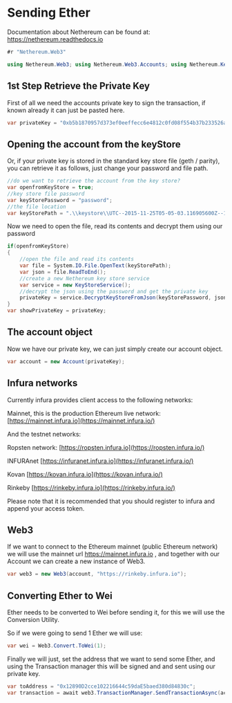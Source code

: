 # Sending Ether

Documentation about Nethereum can be found at: <https://nethereum.readthedocs.io>

```csharp
#r "Nethereum.Web3"
```

```csharp
using Nethereum.Web3; using Nethereum.Web3.Accounts; using Nethereum.KeyStore; using Nethereum.Util; using Nethereum.Hex.HexConvertors.Extensions;
```

## 1st Step Retrieve the Private Key

First of all we need the accounts private key to sign the transaction, if known already it can just be pasted here.

```csharp
var privateKey = "0xb5b1870957d373ef0eeffecc6e4812c0fd08f554b37b233526acc331bf1544f7";
```

## Opening the account from the keyStore

Or, if your private key is stored in the standard key store file (geth / parity), you can retrieve it as follows, just change your password and file path.

```csharp
//do we want to retrieve the account from the key store? 
var openfromKeyStore = true;
//key store file password
var keyStorePassword = "password";
//the file location
var keyStorePath = ".\\keystore\\UTC--2015-11-25T05-05-03.116905600Z--12890d2cce102216644c59dae5baed380d84830c"
```

Now we need to open the file, read its contents and decrypt them using our password

```csharp
if(openfromKeyStore)
{
    //open the file and read its contents
    var file = System.IO.File.OpenText(keyStorePath);
    var json = file.ReadToEnd();
    //create a new Nethereum key store service
    var service = new KeyStoreService();
    //decrypt the json using the password and get the private key
    privateKey = service.DecryptKeyStoreFromJson(keyStorePassword, json).ToHex();
}
var showPrivateKey = privateKey;
```

## The account object

Now we have our private key, we can just simply create our account object.

```csharp
var account = new Account(privateKey);
```

## Infura networks

Currently infura provides client access to the following networks:

Mainnet, this is the production Ethereum live network: [https://mainnet.infura.io](https://mainnet.infura.io/)

And the testnet networks:

Ropsten network: [https://ropsten.infura.io](https://ropsten.infura.io/)

INFURAnet [https://infuranet.infura.io](https://infuranet.infura.io/)

Kovan [https://kovan.infura.io](https://kovan.infura.io/)

Rinkeby [https://rinkeby.infura.io](https://rinkeby.infura.io/)

Please note that it is recommended that you should register to infura and append your access token.

## Web3

If we want to connect to the Ethereum mainnet (public Ethereum network) we will use the mainnet url <https://mainnet.infura.io> , and together with our Account we can create a new instance of Web3.

```csharp
var web3 = new Web3(account, "https://rinkeby.infura.io");
```

## Converting Ether to Wei

Ether needs to be converted to Wei before sending it, for this we will use the Conversion Utility.

So if we were going to send 1 Ether we will use:

```csharp
var wei = Web3.Convert.ToWei(1);
```

Finally we will just, set the address that we want to send some Ether, and using the Transaction manager this will be signed and and sent using our private key.

```csharp
var toAddress = "0x12890D2cce102216644c59daE5baed380d84830c";
var transaction = await web3.TransactionManager.SendTransactionAsync(account.Address, toAddress,  new Nethereum.Hex.HexTypes.HexBigInteger(wei));
```
